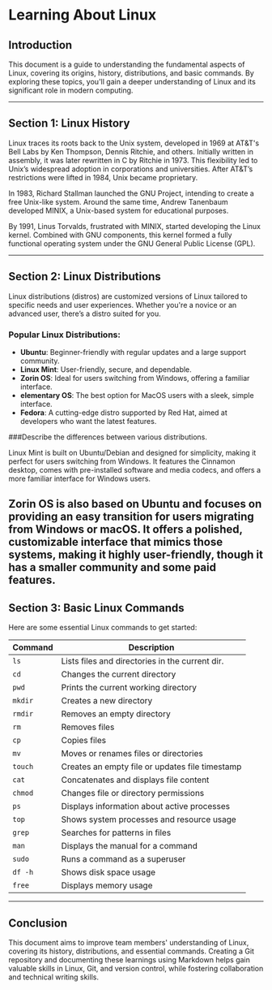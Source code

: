 # Learning About Linux

## Introduction 
This document is a guide to understanding the fundamental aspects of Linux, covering its origins, history, distributions, and basic commands. By exploring these topics, you'll gain a deeper understanding of Linux and its significant role in modern computing.

---

## Section 1: Linux History 
Linux traces its roots back to the Unix system, developed in 1969 at AT&T's Bell Labs by Ken Thompson, Dennis Ritchie, and others. Initially written in assembly, it was later rewritten in C by Ritchie in 1973. This flexibility led to Unix’s widespread adoption in corporations and universities. After AT&T’s restrictions were lifted in 1984, Unix became proprietary.

In 1983, Richard Stallman launched the GNU Project, intending to create a free Unix-like system. Around the same time, Andrew Tanenbaum developed MINIX, a Unix-based system for educational purposes.

By 1991, Linus Torvalds, frustrated with MINIX, started developing the Linux kernel. Combined with GNU components, this kernel formed a fully functional operating system under the GNU General Public License (GPL).

---

## Section 2: Linux Distributions 
Linux distributions (distros) are customized versions of Linux tailored to specific needs and user experiences. Whether you're a novice or an advanced user, there’s a distro suited for you.

### Popular Linux Distributions:

- **Ubuntu**: Beginner-friendly with regular updates and a large support community.
- **Linux Mint**: User-friendly, secure, and dependable.
- **Zorin OS**: Ideal for users switching from Windows, offering a familiar interface.
- **elementary OS**: The best option for MacOS users with a sleek, simple interface.
- **Fedora**: A cutting-edge distro supported by Red Hat, aimed at developers who want the latest features.

###Describe the differences between various distributions. 

Linux Mint is built on Ubuntu/Debian and designed for simplicity, making it perfect for users switching from Windows. It features the Cinnamon desktop, comes with pre-installed software and media codecs, and offers a more familiar interface for Windows users. 

Zorin OS is also based on Ubuntu and focuses on providing an easy transition for users migrating from Windows or macOS. It offers a polished, customizable interface that mimics those systems, making it highly user-friendly, though it has a smaller community and some paid features. 
---

## Section 3: Basic Linux Commands

Here are some essential Linux commands to get started:

| Command   | Description                                      |
|-----------|--------------------------------------------------|
| `ls`      | Lists files and directories in the current dir.  |
| `cd`      | Changes the current directory                    |
| `pwd`     | Prints the current working directory             |
| `mkdir`   | Creates a new directory                          |
| `rmdir`   | Removes an empty directory                       |
| `rm`      | Removes files                                    |
| `cp`      | Copies files                                     |
| `mv`      | Moves or renames files or directories            |
| `touch`   | Creates an empty file or updates file timestamp  |
| `cat`     | Concatenates and displays file content           |
| `chmod`   | Changes file or directory permissions            |
| `ps`      | Displays information about active processes      |
| `top`     | Shows system processes and resource usage        |
| `grep`    | Searches for patterns in files                   |
| `man`     | Displays the manual for a command                |
| `sudo`    | Runs a command as a superuser                    |
| `df -h`   | Shows disk space usage                           |
| `free`    | Displays memory usage                            |

---

## Conclusion 

This document aims to improve team members' understanding of Linux, covering its history, distributions, and essential commands. Creating a Git repository and documenting these learnings using Markdown helps gain valuable skills in Linux, Git, and version control, while fostering collaboration and technical writing skills.
